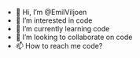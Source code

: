 - 👋 Hi, I’m @EmilViljoen
- 👀 I’m interested in code
- 🌱 I’m currently learning code
- 💞️ I’m looking to collaborate on code
- 📫 How to reach me code?

<!---
EmilViljoen/EmilViljoen is a ✨ special ✨ repository because its `README.md` (this file) appears on your GitHub profile.
You can click the Preview link to take a look at your changes.
--->
